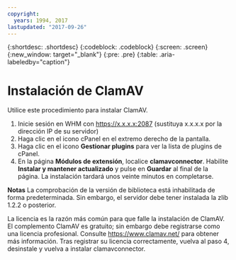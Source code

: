 ```yaml
---
copyright:
  years: 1994, 2017
lastupdated: "2017-09-26"
---
```

{:shortdesc: .shortdesc}
{:codeblock: .codeblock}
{:screen: .screen}
{:new_window: target="_blank"}
{:pre: .pre}
{:table: .aria-labeledby="caption"}

# Instalación de ClamAV

Utilice este procedimiento para instalar ClamAV.

1. Inicie sesión en WHM con https://x.x.x.x:2087 (sustituya x.x.x.x por la dirección IP de su servidor)
2. Haga clic en el icono cPanel en el extremo derecho de la pantalla.
3. Haga clic en el icono **Gestionar plugins** para ver la lista de plugins de cPanel.
4. En la página **Módulos de extensión**, localice **clamavconnector**. Habilite **Instalar y mantener actualizado** y pulse en **Guardar** al final de la página.
La instalación tardará unos veinte minutos en completarse.

**Notas**
La comprobación de la versión de biblioteca está inhabilitada de forma predeterminada. Sin embargo, el servidor debe tener instalada la zlib 1.2.2 o posterior.

La licencia es la razón más común para que falle la instalación de ClamAV. El complemento ClamAV es gratuito; sin embargo debe registrarse como una licencia profesional. Consulte https://www.clamav.net/ para obtener más información. Tras registrar su licencia correctamente, vuelva al paso 4, desinstale y vuelva a instalar clamavconnector.
